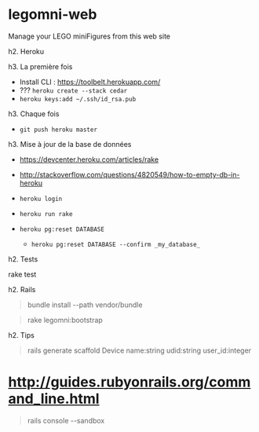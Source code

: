 legomni-web
===========

Manage your LEGO miniFigures from this web site

h2. Heroku

h3. La première fois

* Install CLI : https://toolbelt.herokuapp.com/
* ??? `heroku create --stack cedar`
* `heroku keys:add ~/.ssh/id_rsa.pub`

h3. Chaque fois

* `git push heroku master`


h3. Mise à jour de la base de données

* https://devcenter.heroku.com/articles/rake
* http://stackoverflow.com/questions/4820549/how-to-empty-db-in-heroku

* `heroku login`
* `heroku run rake`
* `heroku pg:reset DATABASE`
    * `heroku pg:reset DATABASE --confirm _my_database_`


h2. Tests

 rake test


h2. Rails

> bundle install --path vendor/bundle

> rake legomni:bootstrap



h2. Tips

> rails generate scaffold Device name:string udid:string user_id:integer

# http://guides.rubyonrails.org/command_line.html
> rails console --sandbox